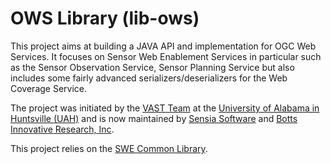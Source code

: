 OWS Library (lib-ows)
=====================

This project aims at building a JAVA API and implementation for OGC Web Services. It focuses on Sensor Web Enablement Services in particular such as the Sensor Observation Service, Sensor Planning Service but also includes some fairly advanced serializers/deserializers for the Web Coverage Service.

The project was initiated by the [VAST Team](http://vast.uah.edu) at the [University of Alabama in Huntsville (UAH)](http://www.uah.edu) and is now maintained by [Sensia Software](http://www.sensiasoftware.com) and [Botts Innovative Research, Inc](http://www.botts-inc.com).

This project relies on the [SWE Common Library](https://github.com/sensiasoft/lib-swe-common). 
